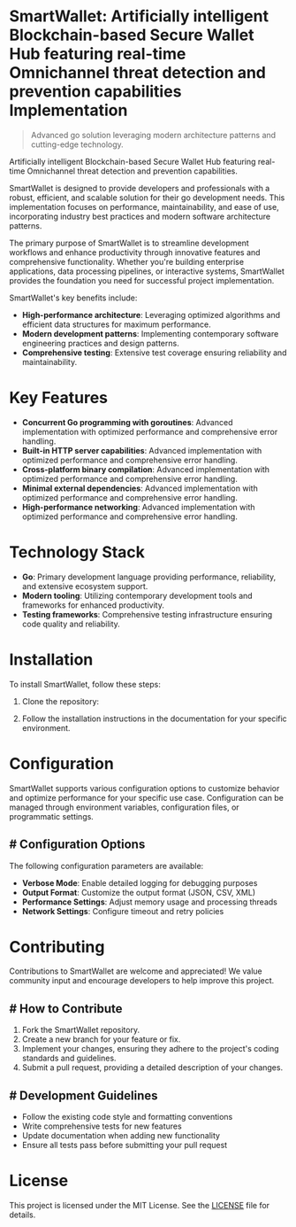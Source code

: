 <!-- fallback_SmartWallet_20251028203036_87353 -->

# SmartWallet: Artificially intelligent Blockchain-based Secure Wallet Hub featuring real-time Omnichannel threat detection and prevention capabilities Implementation
> Advanced go solution leveraging modern architecture patterns and cutting-edge technology.

Artificially intelligent Blockchain-based Secure Wallet Hub featuring real-time Omnichannel threat detection and prevention capabilities.

SmartWallet is designed to provide developers and professionals with a robust, efficient, and scalable solution for their go development needs. This implementation focuses on performance, maintainability, and ease of use, incorporating industry best practices and modern software architecture patterns.

The primary purpose of SmartWallet is to streamline development workflows and enhance productivity through innovative features and comprehensive functionality. Whether you're building enterprise applications, data processing pipelines, or interactive systems, SmartWallet provides the foundation you need for successful project implementation.

SmartWallet's key benefits include:

* **High-performance architecture**: Leveraging optimized algorithms and efficient data structures for maximum performance.
* **Modern development patterns**: Implementing contemporary software engineering practices and design patterns.
* **Comprehensive testing**: Extensive test coverage ensuring reliability and maintainability.

# Key Features

* **Concurrent Go programming with goroutines**: Advanced implementation with optimized performance and comprehensive error handling.
* **Built-in HTTP server capabilities**: Advanced implementation with optimized performance and comprehensive error handling.
* **Cross-platform binary compilation**: Advanced implementation with optimized performance and comprehensive error handling.
* **Minimal external dependencies**: Advanced implementation with optimized performance and comprehensive error handling.
* **High-performance networking**: Advanced implementation with optimized performance and comprehensive error handling.

# Technology Stack

* **Go**: Primary development language providing performance, reliability, and extensive ecosystem support.
* **Modern tooling**: Utilizing contemporary development tools and frameworks for enhanced productivity.
* **Testing frameworks**: Comprehensive testing infrastructure ensuring code quality and reliability.

# Installation

To install SmartWallet, follow these steps:

1. Clone the repository:


2. Follow the installation instructions in the documentation for your specific environment.

# Configuration

SmartWallet supports various configuration options to customize behavior and optimize performance for your specific use case. Configuration can be managed through environment variables, configuration files, or programmatic settings.

## # Configuration Options

The following configuration parameters are available:

* **Verbose Mode**: Enable detailed logging for debugging purposes
* **Output Format**: Customize the output format (JSON, CSV, XML)
* **Performance Settings**: Adjust memory usage and processing threads
* **Network Settings**: Configure timeout and retry policies

# Contributing

Contributions to SmartWallet are welcome and appreciated! We value community input and encourage developers to help improve this project.

## # How to Contribute

1. Fork the SmartWallet repository.
2. Create a new branch for your feature or fix.
3. Implement your changes, ensuring they adhere to the project's coding standards and guidelines.
4. Submit a pull request, providing a detailed description of your changes.

## # Development Guidelines

* Follow the existing code style and formatting conventions
* Write comprehensive tests for new features
* Update documentation when adding new functionality
* Ensure all tests pass before submitting your pull request

# License

This project is licensed under the MIT License. See the [LICENSE](https://github.com/JoseMariaAlarconArenas/SmartWallet/blob/main/LICENSE) file for details.
